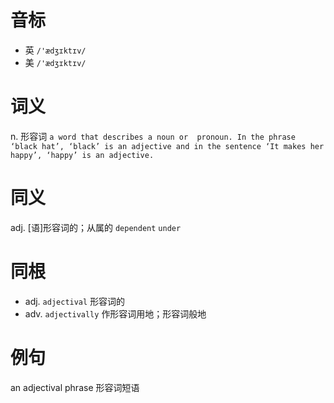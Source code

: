 # 音标

- 英 `/'ædʒɪktɪv/`
- 美 `/'ædʒɪktɪv/`

# 词义

n. 形容词
`a word that describes a noun or  pronoun. In the phrase ‘black hat’, ‘black’ is an adjective and in the sentence ‘It makes her happy’, ‘happy’ is an adjective.`

# 同义

adj. [语]形容词的；从属的
`dependent` `under`

# 同根

- adj. `adjectival` 形容词的
- adv. `adjectivally` 作形容词用地；形容词般地

# 例句

an adjectival phrase
形容词短语


